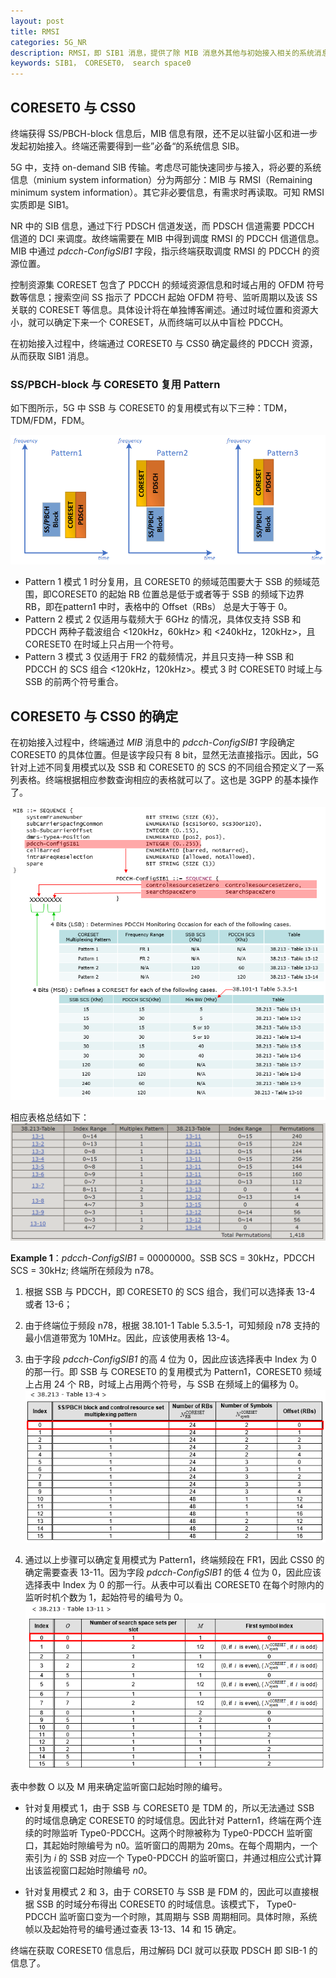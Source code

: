 ```yaml
---
layout: post
title: RMSI
categories: 5G_NR
description: RMSI，即 SIB1 消息，提供了除 MIB 消息外其他与初始接入相关的系统消息。
keywords: SIB1， CORESET0， search space0
---
```

## CORESET0 与 CSS0

终端获得 SS/PBCH-block 信息后，MIB 信息有限，还不足以驻留小区和进一步发起初始接入。终端还需要得到一些”必备“的系统信息 SIB。

5G 中，支持 on-demand SIB 传输。考虑尽可能快速同步与接入，将必要的系统信息（minium system information）分为两部分：MIB 与 RMSI（Remaining minimum system information）。其它非必要信息，有需求时再读取。可知 RMSI 实质即是 SIB1。

NR 中的 SIB 信息，通过下行 PDSCH 信道发送，而 PDSCH 信道需要 PDCCH 信道的 DCI 来调度。故终端需要在 MIB 中得到调度 RMSI 的 PDCCH 信道信息。MIB 中通过 *pdcch-ConfigSIB1* 字段，指示终端获取调度 RMSI 的 PDCCH 的资源位置。

控制资源集 CORESET 包含了 PDCCH 的频域资源信息和时域占用的 OFDM 符号数等信息；搜索空间 SS 指示了 PDCCH 起始 OFDM 符号、监听周期以及该 SS 关联的 CORESET 等信息。具体设计将在单独博客阐述。通过时域位置和资源大小，就可以确定下来一个 CORESET，从而终端可以从中盲检 PDCCH。

在初始接入过程中，终端通过 CORESET0 与 CSS0 确定最终的 PDCCH 资源，从而获取 SIB1 消息。

### SS/PBCH-block 与 CORESET0 复用 Pattern

如下图所示，5G 中 SSB 与 CORESET0 的复用模式有以下三种：TDM，TDM/FDM，FDM。

![CORESET_SSB_Pattern](/images/5G_NR/CORESET_SSB_Pattern.png)

- Pattern 1
 模式 1 时分复用，且 CORESET0 的频域范围要大于 SSB 的频域范围，即CORESET0 的起始 RB 位置总是低于或者等于 SSB 的频域下边界 RB，即在pattern1 中时，表格中的 Offset（RBs） 总是大于等于 0。
- Pattern 2
  模式 2 仅适用与载频大于 6GHz 的情况，具体仅支持 SSB 和 PDCCH 两种子载波组合 <120kHz，60kHz> 和 <240kHz，120kHz>，且 CORESET0 在时域上只占用一个符号。
- Pattern 3
  模式 3 仅适用于 FR2 的载频情况，并且只支持一种 SSB 和 PDCCH 的 SCS 组合 <120kHz，120kHz>。模式 3 时 CORESET0 时域上与 SSB 的前两个符号重合。

## CORESET0 与 CSS0 的确定

在初始接入过程中，终端通过 *MIB* 消息中的 *pdcch-ConfigSIB1* 字段确定 CORESET0 的具体位置。但是该字段只有 8 bit，显然无法直接指示。因此，5G 针对上述不同复用模式以及 SSB 和 CORESET0 的 SCS 的不同组合预定义了一系列表格。终端根据相应参数查询相应的表格就可以了。这也是 3GPP 的基本操作了。

![NR_CommonSearchSpace_Type0_PDCCH](/images/5G_NR/NR_CommonSearchSpace_Type0_PDCCH.png)

相应表格总结如下：
![38.213_13-1_13-15](/images/5G_NR/38.213_13-1_13-15.png)

**Example 1**：*pdcch-ConfigSIB1* = 00000000。SSB SCS = 30kHz，PDCCH SCS = 30kHz; 终端所在频段为 n78。

1. 根据 SSB 与 PDCCH，即 CORESET0 的 SCS 组合，我们可以选择表 13-4 或者 13-6；

2. 由于终端位于频段 n78，根据 38.101-1 Table 5.3.5-1，可知频段 n78 支持的最小信道带宽为 10MHz。因此，应该使用表格 13-4。

3. 由于字段 *pdcch-ConfigSIB1* 的高 4 位为 0，因此应该选择表中 Index 为 0 的那一行。即 SSB 与 CORESET0 的复用模式为 Pattern1，CORESET0 频域上占用 24 个 RB，时域上占用两个符号，与 SSB 在频域上的偏移为 0。
![NR_CommonSearchSpace_Type0_PDCCH_03](/images/5G_NR/NR_CommonSearchSpace_Type0_PDCCH_03.png)

4. 通过以上步骤可以确定复用模式为 Pattern1，终端频段在 FR1，因此 CSS0 的确定需要查表 13-11。因为字段 *pdcch-ConfigSIB1* 的低 4 位为 0，因此应该选择表中 Index 为 0 的那一行。从表中可以看出 CORESET0 在每个时隙内的监听时机个数为 1，起始符号的编号为 0。
![NR_CommonSearchSpace_Type0_PDCCH_04](/images/5G_NR/NR_CommonSearchSpace_Type0_PDCCH_04.png)

表中参数 O 以及 M 用来确定监听窗口起始时隙的编号。

- 针对复用模式 1，由于 SSB 与 CORESET0 是 TDM 的，所以无法通过 SSB 的时域信息确定 CORESET0 的时域信息。因此针对 Pattern1，终端在两个连续的时隙监听 Type0-PDCCH。这两个时隙被称为 Type0-PDCCH 监听窗口，其起始时隙编号为 n0。监听窗口的周期为 20ms。在每个周期内，一个索引为 *i* 的 SSB 对应一个 Type0-PDCCH 的监听窗口，并通过相应公式计算出该监视窗口起始时隙编号 *n0*。

- 针对复用模式 2 和 3，由于 CORSET0 与 SSB 是 FDM 的，因此可以直接根据 SSB 的时域分布得出 CORESET0 的时域信息。该模式下， Type0-PDCCH 监听窗口变为一个时隙，其周期与 SSB 周期相同。具体时隙，系统帧以及起始符号的编号通过查表 13-13、14 和 15 确定。

终端在获取 CORESET0 信息后，用过解码 DCI 就可以获取 PDSCH 即 SIB-1 的信息了。
